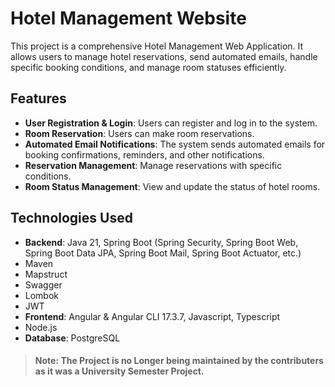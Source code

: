 # Hotel Management Website

This project is a comprehensive Hotel Management Web Application. It allows users to manage hotel reservations, send automated emails, handle specific booking conditions, and manage room statuses efficiently.

## Features

- **User Registration & Login**: Users can register and log in to the system.
- **Room Reservation**: Users can make room reservations.
- **Automated Email Notifications**: The system sends automated emails for booking confirmations, reminders, and other notifications.
- **Reservation Management**: Manage reservations with specific conditions.
- **Room Status Management**: View and update the status of hotel rooms.

## Technologies Used

- **Backend**: Java 21, Spring Boot (Spring Security, Spring Boot Web, Spring Boot Data JPA, Spring Boot Mail, Spring Boot Actuator, etc.)
- Maven
- Mapstruct
- Swagger
- Lombok
- JWT
- **Frontend**: Angular & Angular CLI 17.3.7, Javascript, Typescript
- Node.js
- **Database**: PostgreSQL

> #### <b>Note</b>: The Project is no Longer being maintained by the contributers as it was a University Semester Project.
